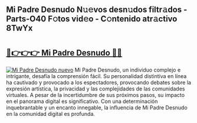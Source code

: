 ## Mi Padre Desnudo N𝚞𝚎vos desn𝚞dos filtr𝚊dos - Parts-O40 F𝚘tos vid𝚎o - C𝚘ntenido atr𝚊ctivo 8TwYx

# <h2><a href="http://mb74y3.tromn.icu/?c=Mi+Padre+Desnudo">🔗👉👉👉 Mi Padre Desnudo 🔗🔗</a></h2>

[![Mi Padre Desnudo nuevo](https://i.imgur.com/pEAQMta.gif)](http://mb74y3.tromn.icu/?c=Mi+Padre+Desnudo)
Mi Padre Desnudo, un individuo complejo e intrigante, desafía la comprensión fácil. Su personalidad distintiva en línea ha cautivado y provocado a los espectadores, provocando debates sobre la expresión artística, la privacidad y las complejidades de las comunidades virtuales. A pesar de la incertidumbre de sus próximos pasos, su impacto en el panorama digital es significativo. Con una determinación inquebrantable y un encanto innegable, la influencia de Mi Padre Desnudo en la comunidad digital es profunda.

